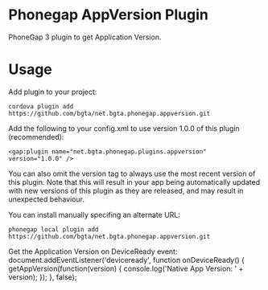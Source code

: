 Phonegap AppVersion Plugin
============================

PhoneGap 3 plugin to get Application Version.

Usage
=====

Add plugin to your project:

    cordova plugin add https://github.com/bgta/net.bgta.phonegap.appversion.git

Add the following to your config.xml to use version 1.0.0 of this plugin (recommended):

    <gap:plugin name="net.bgta.phonegap.plugins.appversion" version="1.0.0" />
	
You can also omit the version tag to always use the most recent version of this plugin. Note that this will result in your app being automatically updated with new versions of this plugin as they are released, and may result in unexpected behaviour.

You can install manually specifing an alternate URL:

    phonegap local plugin add https://github.com/bgta/net.bgta.phonegap.appversion.git

Get the Application Version on DeviceReady event:
    document.addEventListener('deviceready', function onDeviceReady() {
        getAppVersion(function(version) {
            console.log('Native App Version: ' + version);
        });
    }, false);
